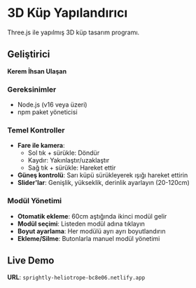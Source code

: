 # 3D Küp Yapılandırıcı

Three.js ile yapılmış 3D küp tasarım programı.

## Geliştirici

**Kerem İhsan Ulaşan**


### Gereksinimler
   - Node.js (v16 veya üzeri)
   - npm paket yöneticisi

### Temel Kontroller
- **Fare ile kamera**: 
  - Sol tık + sürükle: Döndür
  - Kaydır: Yakınlaştır/uzaklaştır
  - Sağ tık + sürükle: Hareket ettir
- **Güneş kontrolü**: Sarı küpü sürükleyerek ışığı hareket ettirin
- **Slider'lar**: Genişlik, yükseklik, derinlik ayarlayın (20-120cm)

### Modül Yönetimi
- **Otomatik ekleme**: 60cm aştığında ikinci modül gelir
- **Modül seçimi**: Listeden modül adına tıklayın
- **Boyut ayarlama**: Her modülü ayrı ayrı boyutlandırın
- **Ekleme/Silme**: Butonlarla manuel modül yönetimi

## Live Demo
**URL**: `sprightly-heliotrope-bc8e06.netlify.app`


